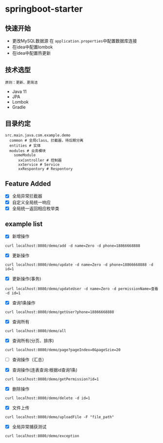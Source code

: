 # springboot-starter

## 快速开始
- 更改MySQL数据源
在 `application.properties`中配置数据库连接
- 在idea中配置lombok
- 在idea中配置热更新

## 技术选型
`原则：更新、更简洁`
- Java 11
- JPA
- Lombok
- Gradle

## 目录约定
```
src.main.java.com.example.demo
  common # 全局class、拦截器，待后期分离
  entities # 实体
  modules # 业务模块
    someModule
      xxController # 控制器
      xxService # Service
      xxRespontory # Respontory
```

## Feature Added
- [x] 全局异常拦截器
- [x] 自定义全局统一响应
- [x] 全局统一返回相应枚举类

## example list
- [x] 新增操作
```
curl localhost:8080/demo/add -d name=Zero -d phone=18866668888
```
- [x] 更新操作
```
curl localhost:8080/demo/update -d name=Zero -d phone=18866668888 -d id=1
```
- [x] 更新操作(事务)
```
curl localhost:8080/demo/updateUser -d name=Zero -d permissionName=查看 -d id=1
```
- [x] 查询1条操作
```
curl localhost:8080/demo/getUser?phone=18866668888
```
- [x] 查询所有
```
curl localhost:8080/demo/all
```
- [x] 查询所有(分页、排序)
```
curl localhost:8080/demo/page?pageIndex=0&pageSzie=20
```

- [ ] 查询操作（汇总）

- [x] 查询操作(连表查询:根据id查询1条)
```
curl localhost:8080/demo/getPermission?id=1
```

- [x] 删除操作
```
curl localhost:8080/demo/delete -d id=1
```

- [x] 文件上传
```
curl localhost:8080/demo/uploadFile -F "file_path"
```

- [x] 全局异常捕获测试
```
curl localhost:8080/demo/exception
```
